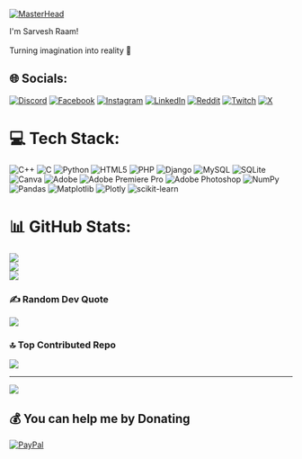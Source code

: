 [![MasterHead](https://camo.githubusercontent.com/7b0b31a9d649352b6583905a0150c6ae4bc0c7b722e5cfbb6b28ca0ba01fb22c/68747470733a2f2f696e646f616e616c79746963612e636f6d2f7374617469632f696d616765732f62616e6e6572722e676966)](https://rishavchanda.io)


I'm Sarvesh Raam!<br><br>Turning imagination into reality  🚀<br>


## 🌐 Socials:
[![Discord](https://img.shields.io/badge/Discord-%237289DA.svg?logo=discord&logoColor=white)](https://discord.gg/E95KEzUx) [![Facebook](https://img.shields.io/badge/Facebook-%231877F2.svg?logo=Facebook&logoColor=white)](https://facebook.com/sarveshraam5) [![Instagram](https://img.shields.io/badge/Instagram-%23E4405F.svg?logo=Instagram&logoColor=white)](https://instagram.com/sarvesh_raam) [![LinkedIn](https://img.shields.io/badge/LinkedIn-%230077B5.svg?logo=linkedin&logoColor=white)](https://linkedin.com/in/sarveshraam) [![Reddit](https://img.shields.io/badge/Reddit-%23FF4500.svg?logo=Reddit&logoColor=white)](https://reddit.com/user/sarvesh_raam) [![Twitch](https://img.shields.io/badge/Twitch-%239146FF.svg?logo=Twitch&logoColor=white)](https://twitch.tv/sarvesh_raam5) [![X](https://img.shields.io/badge/X-black.svg?logo=X&logoColor=white)](https://x.com/sarvesh_raam05) 

# 💻 Tech Stack:
![C++](https://img.shields.io/badge/c++-%2300599C.svg?style=flat&logo=c%2B%2B&logoColor=white) ![C](https://img.shields.io/badge/c-%2300599C.svg?style=flat&logo=c&logoColor=white) ![Python](https://img.shields.io/badge/python-3670A0?style=flat&logo=python&logoColor=ffdd54) ![HTML5](https://img.shields.io/badge/html5-%23E34F26.svg?style=flat&logo=html5&logoColor=white) ![PHP](https://img.shields.io/badge/php-%23777BB4.svg?style=flat&logo=php&logoColor=white) ![Django](https://img.shields.io/badge/django-%23092E20.svg?style=flat&logo=django&logoColor=white) ![MySQL](https://img.shields.io/badge/mysql-%2300000f.svg?style=flat&logo=mysql&logoColor=white) ![SQLite](https://img.shields.io/badge/sqlite-%2307405e.svg?style=flat&logo=sqlite&logoColor=white) ![Canva](https://img.shields.io/badge/Canva-%2300C4CC.svg?style=flat&logo=Canva&logoColor=white) ![Adobe](https://img.shields.io/badge/adobe-%23FF0000.svg?style=flat&logo=adobe&logoColor=white) ![Adobe Premiere Pro](https://img.shields.io/badge/Adobe%20Premiere%20Pro-9999FF.svg?style=flat&logo=Adobe%20Premiere%20Pro&logoColor=white) ![Adobe Photoshop](https://img.shields.io/badge/adobe%20photoshop-%2331A8FF.svg?style=flat&logo=adobe%20photoshop&logoColor=white) ![NumPy](https://img.shields.io/badge/numpy-%23013243.svg?style=flat&logo=numpy&logoColor=white) ![Pandas](https://img.shields.io/badge/pandas-%23150458.svg?style=flat&logo=pandas&logoColor=white) ![Matplotlib](https://img.shields.io/badge/Matplotlib-%23ffffff.svg?style=flat&logo=Matplotlib&logoColor=black) ![Plotly](https://img.shields.io/badge/Plotly-%233F4F75.svg?style=flat&logo=plotly&logoColor=white) ![scikit-learn](https://img.shields.io/badge/scikit--learn-%23F7931E.svg?style=flat&logo=scikit-learn&logoColor=white)
# 📊 GitHub Stats:
![](https://github-readme-stats.vercel.app/api?username=sarveshraam55&theme=jolly&hide_border=false&include_all_commits=true&count_private=true)<br/>
![](https://github-readme-streak-stats.herokuapp.com/?user=sarveshraam55&theme=jolly&hide_border=false)<br/>
![](https://github-readme-stats.vercel.app/api/top-langs/?username=sarveshraam55&theme=jolly&hide_border=false&include_all_commits=true&count_private=true&layout=compact)


### ✍️ Random Dev Quote
![](https://quotes-github-readme.vercel.app/api?type=horizontal&theme=radical)

### 🔝 Top Contributed Repo
![](https://github-contributor-stats.vercel.app/api?username=sarveshraam55&limit=5&theme=radical&combine_all_yearly_contributions=true)


---
[![](https://visitcount.itsvg.in/api?id=sarveshraam55&icon=1&color=11)](https://visitcount.itsvg.in)



  ## 💰 You can help me by Donating
  [![PayPal](https://img.shields.io/badge/PayPal-00457C?style=for-the-badge&logo=paypal&logoColor=white)](https://paypal.me/sarveshraam) 

  
<!-- Proudly created with GPRM ( https://gprm.itsvg.in ) -->
